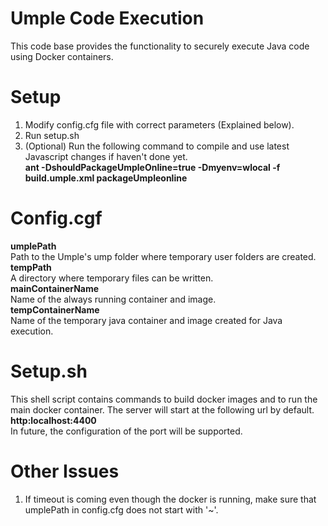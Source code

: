 # Umple Code Execution
This code base provides the functionality to securely execute Java code using Docker containers.

# Setup
1. Modify config.cfg file with correct parameters (Explained below).
2. Run setup.sh
3. (Optional) Run the following command to compile and use latest Javascript changes if haven't done yet.  
__ant -DshouldPackageUmpleOnline=true -Dmyenv=wlocal -f build.umple.xml packageUmpleonline__


# Config.cgf
__umplePath__  
Path to the Umple's ump folder where temporary user folders are created.  
__tempPath__  
A directory where temporary files can be written.  
__mainContainerName__  
Name of the always running container and image.  
__tempContainerName__  
Name of the temporary java container and image created for Java execution.

# Setup.sh
This shell script contains commands to build docker images and to run the main docker container. The server will start at the following url by default.  
__http:localhost:4400__  
In future, the configuration of the port will be supported.

# Other Issues
1. If timeout is coming even though the docker is running, make sure that umplePath in config.cfg does not start with '~'.